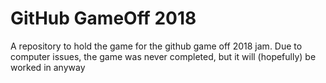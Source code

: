 # GitHub GameOff 2018
A repository to hold the game for the github game off 2018 jam. Due to computer issues, the game was never completed, but it will (hopefully) be worked in anyway
